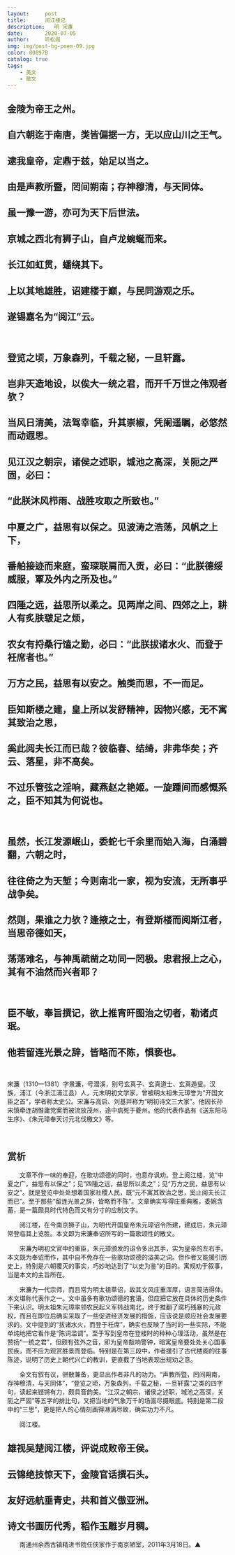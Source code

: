 ```yaml
---
layout:     post
title:      阅江楼记 
description:   明 宋濂
date:       2020-07-05
author:     听松阁
img: img/post-bg-poem-09.jpg
color: 00897B
catalog: true
tags:
    - 美文
    - 散文
---
```


## 金陵为帝王之州。
## 自六朝迄于南唐，类皆偏据一方，无以应山川之王气。
## 逮我皇帝，定鼎于兹，始足以当之。
## 由是声教所暨，罔间朔南；存神穆清，与天同体。
## 虽一豫一游，亦可为天下后世法。
## 京城之西北有狮子山，自卢龙蜿蜒而来。
## 长江如虹贯，蟠绕其下。
## 上以其地雄胜，诏建楼于巅，与民同游观之乐。
## 遂锡嘉名为“阅江”云。
&nbsp;

## 登览之顷，万象森列，千载之秘，一旦轩露。
## 岂非天造地设，以俟大一统之君，而开千万世之伟观者欤？
## 当风日清美，法驾幸临，升其崇椒，凭阑遥瞩，必悠然而动遐思。
## 见江汉之朝宗，诸侯之述职，城池之高深，关阨之严固，必曰：
## “此朕沐风栉雨、战胜攻取之所致也。”
## 中夏之广，益思有以保之。见波涛之浩荡，风帆之上下，
## 番舶接迹而来庭，蛮琛联肩而入贡，必曰：“此朕德绥威服，覃及外内之所及也。”
## 四陲之远，益思所以柔之。见两岸之间、四郊之上，耕人有炙肤皲足之烦，
## 农女有捋桑行馌之勤，必曰：“此朕拔诸水火、而登于衽席者也。”
## 万方之民，益思有以安之。触类而思，不一而足。
## 臣知斯楼之建，皇上所以发舒精神，因物兴感，无不寓其致治之思，
## 奚此阅夫长江而已哉？彼临春、结绮，非弗华矣；齐云、落星，非不高矣。
## 不过乐管弦之淫响，藏燕赵之艳姬。一旋踵间而感慨系之，臣不知其为何说也。
&nbsp;

## 虽然，长江发源岷山，委蛇七千余里而始入海，白涌碧翻，六朝之时，
## 往往倚之为天堑；今则南北一家，视为安流，无所事乎战争矣。
## 然则，果谁之力欤？逢掖之士，有登斯楼而阅斯江者，当思帝德如天，
## 荡荡难名，与神禹疏凿之功同一罔极。忠君报上之心，其有不油然而兴者耶？
&nbsp;

## 臣不敏，奉旨撰记，欲上推宵旰图治之切者，勒诸贞珉。
## 他若留连光景之辞，皆略而不陈，惧亵也。

&nbsp;



宋濂（1310—1381）字景濂，号潜溪，别号玄真子、玄真道士、玄真遁叟。汉族，浦江（今浙江浦江县）人，元末明初文学家，曾被明太祖朱元璋誉为“开国文臣之首”，学者称太史公。宋濂与高启、刘基并称为“明初诗文三大家”。他因长孙宋慎牵连胡惟庸党案而被流放茂州，途中病死于夔州。他的代表作品有《送东阳马生序》、《朱元璋奉天讨元北伐檄文》等。


&nbsp;


## 赏析



　　文章不作一味的奉迎，在歌功颂德的同时，也意存讽劝。登上阅江楼，览“中夏之广，益思有以保之”；见“四隀之远，益思所以柔之”；见“万方之民，益思有以安之”。就是登览中处处想着国家社稷人民，既“元不寓其致治之思，奚止阅夫长江而已”。至于那些“留连光景之辞，皆略而不陈”。文章确实写得庄重典雅，委婉含蓄，是一篇颇具时代特色而又有分寸的应制文字。



　　阅江楼，在今南京狮子山，为明代开国皇帝朱元璋诏令所建，建成后，朱元璋常登临其上览胜。本文即为宋濂奉诏所写的一篇歌颂性的散文。



　　宋濂为明初文官中的重臣，朱元璋颁发的诏令多出其手，实为皇帝的左右手。本文既为奉诏而作，其中自不免存在一些歌功颂德的溢美之词。但作者又能援引历史上，特别是六朝覆灭的事实，巧妙地达到了“以史为鉴”的目的。寓规劝于叙事，当是本文的主旨所在。



　　宋濂为一代宗师，而且常为明太祖草诏，故其文风庄重浑厚，语言简洁得体。本文堪称代表作之一。文中虽多有歌功颂德的套语，但应把它放在具体的历史条件下来认识。明太祖朱元璋率领农民起义军转战南北，终于推翻了腐朽残暴的元政权，而且在即位后确实采取了一些促进经济发展的措施，应该说是顺应社会发展要求的。文中提到的“拔诸水火，而登于衽席”，确实也反映了当时的一些实际，不能单纯地把它看作是“陈词滥调”。至于写到皇帝在登楼时的种种心理活动，虽然是在赞扬“一统之君”，但颇有弦外之音，即为皇帝敲响警钟，暗寓皇帝要处处关心国事民疾，而不应为观赏胜景而登临。特别是在第三段中，作者援引了古代楼阁的往事陈迹，说明了历史上朝代兴亡的教训，更直截了当地表现出规劝之意。



　　全文有叙有议，骈散兼备，更显出作者非凡的功力。“声教所暨，罔间朔南，存神穆清，与天同体”，“登览之顷，万象森列，千载之秘，一旦轩露”之类的四字句，读起来铿锵有力，颇具音韵美。“江汉之朝宗，诸侯之述职，城池之高深，关阨之严固”等五字的排比句，又把当地的气象万千的场面尽摄眼底。特别是第二段中的“三思”，更是把人的心情刻画得淋漓尽致，确实功力不凡。



　　阅江楼。

## 雄视吴楚阅江楼，评说成败帝王侯。

## 云锦绝技惊天下，金陵官话撰石头。

## 友好远航垂青史，共和首义傲亚洲。

## 诗文书画历代秀，稻作玉雕岁月稠。



　　南通州余西古镇精进书院任侠家作于南京陋室，2011年3月18日。▲
